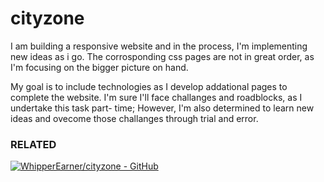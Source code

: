 # cityzone


I am building a responsive website and in the process, I'm implementing new ideas as i go. The corrosponding css pages are not in great order, as I'm focusing on the bigger picture on hand.

My goal is to include technologies as I develop addational pages to complete the website. I'm sure I'll face challanges and roadblocks, as I undertake this task part- time; However, I'm also determined to learn new ideas and ovecome those challanges through trial and error.

### RELATED
[![WhipperEarner/cityzone - GitHub](https://gh-card.dev/repos/WhipperEarner/cityzone.svg)](https://github.com/WhipperEarner/cityzone)
